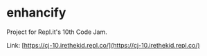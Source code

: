 # enhancify
Project for Repl.it's 10th Code Jam.


Link: [https://cj-10.irethekid.repl.co/](https://cj-10.irethekid.repl.co/)
